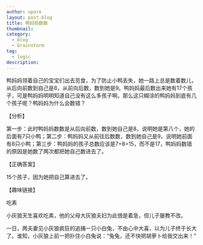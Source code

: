 ```yaml
---
author: upare
layout: post-blog
title: 鸭妈妈数数
thumbnail:
category:
  - blog
  - brainstorm
tag:
  - logic
description: 
---
```

鸭妈妈领着自己的宝宝们出去觅食，为了防止小鸭丢失，她一路上总是数着数儿，从后向前数到自己是8，从前向后数，数到她是9。鸭妈妈最后数出来她有17个孩子，可是鸭妈妈明明知道自己没有这么多孩子啊。那么这只糊涂的鸭妈妈到底有几个孩子呢？鸭妈妈为什么会数错？

【分析】

第一步：此时鸭妈妈数数是从后向前数，数到她自己是8，说明她是第八个，她的后面有7只小鸭；第二步：鸭妈妈又从前往后数数，数到她自己是9，说明她前面有8只小鸭；第三步：鸭妈妈的孩子总数应该是7+8=15，而不是17，鸭妈妈数错的原因是她数了两次都把她自己数进去了。

【正确答案】

15个孩子，因为她把自己算进去了。

【趣味链接】

吃素

小灰狼天生喜欢吃素，他的父母大灰狼夫妇为此很是着急，但儿子屡教不改。

一日，两夫妻见小灰狼疯狂的追捕一只小白兔，不由心中大喜，以为儿子终于长大了。谁知，小灰狼上前一把扑住小白兔说：“兔兔，还不快把胡萝卜给我交出来！”